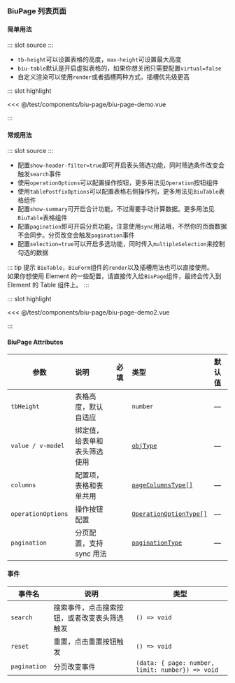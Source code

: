 ### BiuPage 列表页面

#### 简单用法

<demo-block>
::: slot source
<BiuPageDemo></BiuPageDemo>
:::

-   `tb-height`可以设置表格的高度，`max-height`可设置最大高度
-   `biu-table`默认是开启虚拟表格的，如果你想关闭只需要配置`virtual=false`
-   自定义渲染可以使用`render`或者插槽两种方式，插槽优先级更高

::: slot highlight

<<< @/test/components/biu-page/biu-page-demo.vue

:::
</demo-block>

#### 常规用法

<demo-block>
::: slot source
<BiuPageDemo2></BiuPageDemo2>
:::

-   配置`show-header-filter=true`即可开启表头筛选功能，同时筛选条件改变会触发`search`事件
-   使用`operationOptions`可以配置操作按钮，更多用法见`Operation`按钮组件
-   使用`tablePostfixOptions`可以配置表格右侧操作列，更多用法见`BiuTable`表格组件
-   配置`show-summary`可开启合计功能，不过需要手动计算数据。更多用法见`BiuTable`表格组件
-   配置`pagination`即可开启分页功能，注意使用`sync`用法哦，不然你的页面数据不会同步。分页改变会触发`pagination`事件
-   配置`selection=true`可以开启多选功能，同时传入`multipleSelection`来控制勾选的数据

::: tip 提示
`BiuTable`，`BiuForm`组件的`render`以及插槽用法也可以直接使用。<br/>
如果你想使用 Element 的一些配置，请直接传入给`BiuPage`组件，最终会传入到 Element 的 Table 组件上。
:::

::: slot highlight

<<< @/test/components/biu-page/biu-page-demo2.vue

:::
</demo-block>

#### BiuPage Attributes

| 参数               | 说明                         | 必填                                | 类型                                                                                                                              | 默认值 |
| ------------------ | :--------------------------- | :---------------------------------- | :-------------------------------------------------------------------------------------------------------------------------------- | :----- |
| `tbHeight`         | 表格高度，默认自适应         | <el-checkbox></el-checkbox>         | `number`                                                                                                                          | —      |
| `value / v-model`  | 绑定值，给表单和表头筛选使用 | <el-checkbox checked></el-checkbox> | <a href="https://github.com/CalmHarbin/calm-harbin/blob/main/types/index.d.ts#L13" target="_blank">`objType`</a>                  | —      |
| `columns`          | 配置项，表格和表单共用       | <el-checkbox checked></el-checkbox> | <a href="https://github.com/CalmHarbin/calm-harbin/blob/main/types/biu-page.d.ts#L8" target="_blank">`pageColumnsType[]`</a>      | —      |
| `operationOptions` | 操作按钮配置                 | <el-checkbox></el-checkbox>         | <a href="https://github.com/CalmHarbin/calm-harbin/blob/main/types/operation.d.ts#L5" target="_blank">`OperationOptionType[]`</a> | —      |
| `pagination`       | 分页配置，支持 sync 用法     | <el-checkbox></el-checkbox>         | <a href="https://github.com/CalmHarbin/calm-harbin/blob/main/types/biu-page.d.ts#L37" target="_blank">`paginationType`</a>        | —      |

#### 事件

| 事件名       | 说明                                         | 类型                                             |
| ------------ | -------------------------------------------- | ------------------------------------------------ |
| `search`     | 搜索事件，点击搜索按钮，或者改变表头筛选触发 | `() => void`                                     |
| `reset`      | 重置，点击重置按钮触发                       | `() => void`                                     |
| `pagination` | 分页改变事件                                 | `(data: { page: number, limit: number}) => void` |
